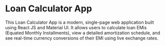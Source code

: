 # Loan Calculator App
This Loan Calculator App is a modern, single-page web application built using React JS and Material Ul. It allows users to calculate loan EMis (Equated Monthly Installments), view a detailed amortization schedule, and see real-time currency conversions of their EMI using live exchange rates.
